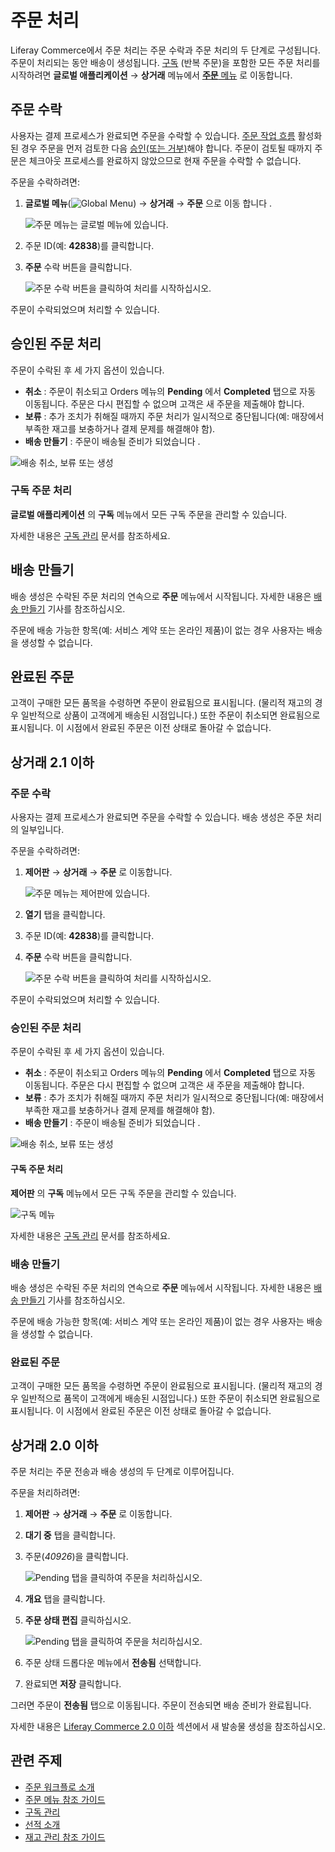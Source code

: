 # 주문 처리

Liferay Commerce에서 주문 처리는 주문 수락과 주문 처리의 두 단계로 구성됩니다. 주문이 처리되는 동안 배송이 생성됩니다. [구독](../subscriptions/managing-subscriptions.md) (반복 주문)을 포함한 모든 주문 처리를 시작하려면 **글로벌 애플리케이션** &rarr; **상거래** 메뉴에서 [**주문** 메뉴](./orders-menu-reference-guide.md) 로 이동합니다.

## 주문 수락

사용자는 결제 프로세스가 완료되면 주문을 수락할 수 있습니다. [주문 작업 흐름](../order-workflows/enabling-or-disabling-order-workflows.md) 활성화된 경우 주문을 먼저 검토한 다음 [승인(또는 거부)](../order-workflows/approving-or-rejecting-orders-in-order-workflows.md)해야 합니다. 주문이 검토될 때까지 주문은 체크아웃 프로세스를 완료하지 않았으므로 현재 주문을 수락할 수 없습니다.

주문을 수락하려면:

1. **글로벌 메뉴**(![Global Menu](../../images/icon-applications-menu.png)) &rarr; **상거래** &rarr; **주문** 으로 이동 합니다 .

    ![주문 메뉴는 글로벌 메뉴에 있습니다.](./processing-an-order/images/07.png)

1. 주문 ID(예: **42838**)를 클릭합니다.
1. **주문** 수락 버튼을 클릭합니다.

    ![주문 수락 버튼을 클릭하여 처리를 시작하십시오.](./processing-an-order/images/02.png)

주문이 수락되었으며 처리할 수 있습니다.

## 승인된 주문 처리

주문이 수락된 후 세 가지 옵션이 있습니다.

* **취소** : 주문이 취소되고 Orders 메뉴의 **Pending** 에서 **Completed** 탭으로 자동 이동됩니다. 주문은 다시 편집할 수 없으며 고객은 새 주문을 제출해야 합니다.
* **보류** : 추가 조치가 취해질 때까지 주문 처리가 일시적으로 중단됩니다(예: 매장에서 부족한 재고를 보충하거나 결제 문제를 해결해야 함).
* **배송 만들기** : 주문이 배송될 준비가 되었습니다 [](../shipments/introduction-to-shipments.md).

![배송 취소, 보류 또는 생성](./processing-an-order/images/04.png)

### 구독 주문 처리

**글로벌 애플리케이션** 의 **구독** 메뉴에서 모든 구독 주문을 관리할 수 있습니다.

자세한 내용은 [구독 관리](../subscriptions/managing-subscriptions.md) 문서를 참조하세요.

## 배송 만들기

배송 생성은 수락된 주문 처리의 연속으로 **주문** 메뉴에서 시작됩니다. 자세한 내용은 [배송 만들기](../shipments/creating-a-shipment.md) 기사를 참조하십시오.

주문에 배송 가능한 항목(예: 서비스 계약 또는 온라인 제품)이 없는 경우 사용자는 배송을 생성할 수 없습니다.

## 완료된 주문

고객이 구매한 모든 품목을 수령하면 주문이 완료됨으로 표시됩니다. (물리적 재고의 경우 일반적으로 상품이 고객에게 배송된 시점입니다.) 또한 주문이 취소되면 완료됨으로 표시됩니다. 이 시점에서 완료된 주문은 이전 상태로 돌아갈 수 없습니다.

## 상거래 2.1 이하

### 주문 수락

사용자는 결제 프로세스가 완료되면 주문을 수락할 수 있습니다. 배송 생성은 주문 처리의 일부입니다.

주문을 수락하려면:

1. **제어판** &rarr; **상거래** &rarr; **주문** 로 이동합니다.

    ![주문 메뉴는 제어판에 있습니다.](./processing-an-order/images/01.png)

1. **열기** 탭을 클릭합니다.
1. 주문 ID(예: **42838**)를 클릭합니다.
1. **주문** 수락 버튼을 클릭합니다.

    ![주문 수락 버튼을 클릭하여 처리를 시작하십시오.](./processing-an-order/images/02.png)

주문이 수락되었으며 처리할 수 있습니다.

### 승인된 주문 처리

주문이 수락된 후 세 가지 옵션이 있습니다.

* **취소** : 주문이 취소되고 Orders 메뉴의 **Pending** 에서 **Completed** 탭으로 자동 이동됩니다. 주문은 다시 편집할 수 없으며 고객은 새 주문을 제출해야 합니다.
* **보류** : 추가 조치가 취해질 때까지 주문 처리가 일시적으로 중단됩니다(예: 매장에서 부족한 재고를 보충하거나 결제 문제를 해결해야 함).
* **배송 만들기** : 주문이 배송될 준비가 되었습니다 [](../shipments/introduction-to-shipments.md).

![배송 취소, 보류 또는 생성](./processing-an-order/images/04.png)

#### 구독 주문 처리

**제어판** 의 **구독** 메뉴에서 모든 구독 주문을 관리할 수 있습니다.

![구독 메뉴](./processing-an-order/images/03.png)

자세한 내용은 [구독 관리](../subscriptions/managing-subscriptions.md) 문서를 참조하세요.

### 배송 만들기

배송 생성은 수락된 주문 처리의 연속으로 **주문** 메뉴에서 시작됩니다. 자세한 내용은 [배송 만들기](../shipments/creating-a-shipment.md) 기사를 참조하십시오.

주문에 배송 가능한 항목(예: 서비스 계약 또는 온라인 제품)이 없는 경우 사용자는 배송을 생성할 수 없습니다.

### 완료된 주문

고객이 구매한 모든 품목을 수령하면 주문이 완료됨으로 표시됩니다. (물리적 재고의 경우 일반적으로 품목이 고객에게 배송된 시점입니다.) 또한 주문이 취소되면 완료됨으로 표시됩니다. 이 시점에서 완료된 주문은 이전 상태로 돌아갈 수 없습니다.

## 상거래 2.0 이하

주문 처리는 주문 전송과 배송 생성의 두 단계로 이루어집니다.

주문을 처리하려면:

1. **제어판** &rarr; **상거래** &rarr; **주문** 로 이동합니다.
1. **대기 중** 탭을 클릭합니다.
1. 주문(_40926_)을 클릭합니다.

    ![Pending 탭을 클릭하여 주문을 처리하십시오.](./processing-an-order/images/05.png)

1. **개요** 탭을 클릭합니다.
1. **주문 상태 편집** 클릭하십시오.

     ![Pending 탭을 클릭하여 주문을 처리하십시오.](./processing-an-order/images/06.png)

1. 주문 상태 드롭다운 메뉴에서 **전송됨** 선택합니다.
1. 완료되면 **저장** 클릭합니다.

그러면 주문이 **전송됨** 탭으로 이동됩니다. 주문이 전송되면 배송 준비가 완료됩니다.

자세한 내용은 [Liferay Commerce 2.0 이하](../shipments/creating-a-shipment.md#creating-a-new-shipment-on-liferay-commerce-2-0-and-below) 섹션에서 새 발송물 생성을 참조하십시오.

## 관련 주제

* [주문 워크플로 소개](../order-workflows/introduction-to-order-workflows.md)
* [주문 메뉴 참조 가이드](./orders-menu-reference-guide.md)
* [구독 관리](../subscriptions/managing-subscriptions.md)
* [선적 소개](../shipments/introduction-to-shipments.md)
* [재고 관리 참조 가이드](../../inventory-management/inventory-management-reference-guide.md)
